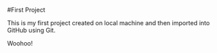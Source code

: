 #First Project

This is my first project created on local machine and then imported into GitHub using Git.

Woohoo!

